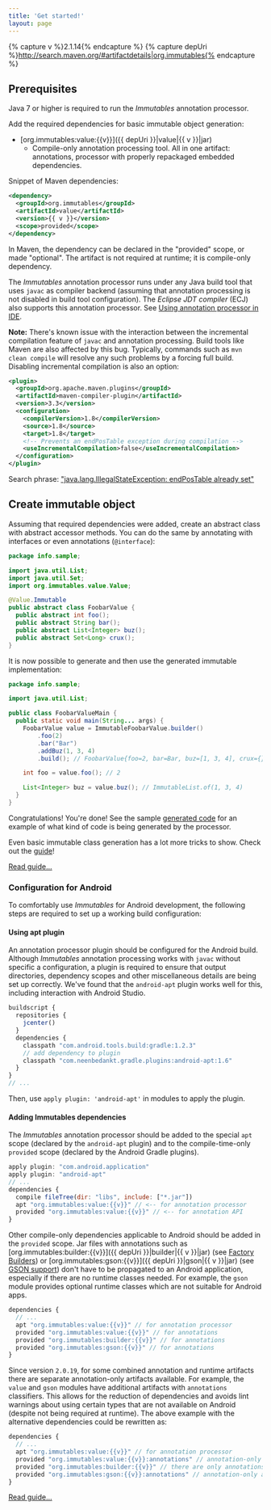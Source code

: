 ```yaml
---
title: 'Get started!'
layout: page
---
```


{% capture v %}2.1.14{% endcapture %}
{% capture depUri %}http://search.maven.org/#artifactdetails|org.immutables{% endcapture %}

## Prerequisites

Java 7 or higher is required to run the _Immutables_ annotation processor.

Add the required dependencies for basic immutable object generation:

- [org.immutables:value:{{v}}]({{ depUri }}|value|{{ v }}|jar)
  + Compile-only annotation processing tool. All in one artifact: annotations, processor with properly repackaged embedded dependencies.

Snippet of Maven dependencies:

```xml
<dependency>
  <groupId>org.immutables</groupId>
  <artifactId>value</artifactId>
  <version>{{ v }}</version>
  <scope>provided</scope>
</dependency>
```

In Maven, the dependency can be declared in the "provided" scope, or made "optional". The artifact is not required at runtime; it is compile-only dependency.

The _Immutables_ annotation processor runs under any Java build tool that uses `javac` as compiler backend (assuming that annotation processing is not disabled in build tool configuration).
The _Eclipse JDT compiler_ (ECJ) also supports this annotation processor. See [Using annotation processor in IDE](/apt.html).

**Note:** There's known issue with the interaction between the incremental compilation feature of `javac` and annotation processing.
Build tools like Maven are also affected by this bug. Typically, commands such as `mvn clean compile` will resolve any such problems by a forcing full build.
Disabling incremental compilation is also an option:

```xml
<plugin>
  <groupId>org.apache.maven.plugins</groupId>
  <artifactId>maven-compiler-plugin</artifactId>
  <version>3.3</version>
  <configuration>
    <compilerVersion>1.8</compilerVersion>
    <source>1.8</source>
    <target>1.8</target>
    <!-- Prevents an endPosTable exception during compilation -->
    <useIncrementalCompilation>false</useIncrementalCompilation>
  </configuration>
</plugin>
```
Search phrase: ["java.lang.IllegalStateException: endPosTable already set"](https://www.google.com/search?q=java.lang.IllegalStateException%3A+endPosTable+already+set)

## Create immutable object

Assuming that required dependencies were added, create an abstract class with abstract accessor methods.
You can do the same by annotating with interfaces or even annotations (`@interface`):

```java
package info.sample;

import java.util.List;
import java.util.Set;
import org.immutables.value.Value;

@Value.Immutable
public abstract class FoobarValue {
  public abstract int foo();
  public abstract String bar();
  public abstract List<Integer> buz();
  public abstract Set<Long> crux();
}
```

It is now possible to generate and then use the generated immutable implementation:

```java
package info.sample;

import java.util.List;

public class FoobarValueMain {
  public static void main(String... args) {
    FoobarValue value = ImmutableFoobarValue.builder()
        .foo(2)
        .bar("Bar")
        .addBuz(1, 3, 4)
        .build(); // FoobarValue{foo=2, bar=Bar, buz=[1, 3, 4], crux={}}

    int foo = value.foo(); // 2

    List<Integer> buz = value.buz(); // ImmutableList.of(1, 3, 4)
  }
}
```

Congratulations! You're done!
See the sample [generated code](/generated.html) for an example of what kind of code is being generated by the processor.

Even basic immutable class generation has a lot more tricks to show. Check out the [guide](/immutable.html)!

<a href="/immutable.html" class="btn btn-default btn-lg">Read guide...</a>

<a name="android"></a>
### Configuration for Android
To comfortably use _Immutables_ for Android development, the following steps are required to set up a working build configuration:

#### Using apt plugin

An annotation processor plugin should be configured for the Android build.
Although _Immutables_ annotation processing works with `javac` without specific a configuration, a plugin is required to ensure that output directories, dependency scopes and other miscellaneous details are being set up correctly. We've found that the `android-apt` plugin works well for this, including interaction with Android Studio.

```javascript
buildscript {
  repositories {
    jcenter()
  }
  dependencies {
    classpath "com.android.tools.build:gradle:1.2.3"
    // add dependency to plugin
    classpath "com.neenbedankt.gradle.plugins:android-apt:1.6"
  }
}
// ...
```

Then, use `apply plugin: 'android-apt'` in modules to apply the plugin.

#### Adding Immutables dependencies

The _Immutables_ annotation processor should be added to the special `apt` scope (declared by the `android-apt` plugin) and to the compile-time-only `provided` scope (declared by the Android Gradle plugins).

```javascript
apply plugin: "com.android.application"
apply plugin: "android-apt"
// ...
dependencies {
  compile fileTree(dir: "libs", include: ["*.jar"])
  apt "org.immutables:value:{{v}}" // <-- for annotation processor
  provided "org.immutables:value:{{v}}" // <-- for annotation API
}
```

Other compile-only dependencies applicable to Android should be added in the `provided` scope. Jar files with annotations such as [org.immutables:builder:{{v}}]({{ depUri }}|builder|{{ v }}|jar) (see [Factory Builders](factory.html)) or [org.immutables:gson:{{v}}]({{ depUri }}|gson|{{ v }}|jar) (see [GSON support](json.html#gson)) don't have to be propagated to an Android application, especially if there are no runtime classes needed. For example, the `gson` module provides optional runtime classes which are not suitable for Android apps.

```javascript
dependencies {
  // ...
  apt "org.immutables:value:{{v}}" // for annotation processor
  provided "org.immutables:value:{{v}}" // for annotations
  provided "org.immutables:builder:{{v}}" // for annotations
  provided "org.immutables:gson:{{v}}" // for annotations
}
```

Since version `2.0.19`, for some combined annotation and runtime artifacts there are separate annotation-only artifacts available.
For example, the `value` and `gson` modules have additional artifacts with `annotations` classifiers. This allows for the reduction of dependencies and
avoids lint warnings about using certain types that are not available on Android (despite not being
required at runtime). The above example with the alternative dependencies could be rewritten as:

```javascript
dependencies {
  // ...
  apt "org.immutables:value:{{v}}" // for annotation processor
  provided "org.immutables:value:{{v}}:annotations" // annotation-only artifact
  provided "org.immutables:builder:{{v}}" // there are only annotations anyway
  provided "org.immutables:gson:{{v}}:annotations" // annotation-only artifact
}
```

<a href="/immutable.html" class="btn btn-default btn-lg">Read guide...</a>
